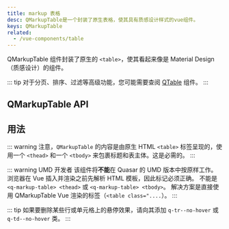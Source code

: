 ```yaml
---
title: markup 表格
desc: QMarkupTable是一个封装了原生表格，使其具有质感设计样式的vue组件。
keys: QMarkupTable
related:
  - /vue-components/table
---
```


QMarkupTable 组件封装了原生的 `<table>`，使其看起来像是 Material Design（质感设计）的组件。


::: tip
对于分页、排序、过滤等高级功能，您可能需要查阅 [QTable](/vue-components/table) 组件。
:::

## QMarkupTable API

<doc-api file="QMarkupTable" />

## 用法

::: warning
注意，`QMarkupTable` 的内容是由原生 HTML `<table>` 标签呈现的，使用一个 `<thead>` 和一个 `<tbody>` 来包裹标题和表主体。这是必需的。
:::

::: warning UMD 开发者
该组件将**不能**在 Quasar 的 UMD 版本中按原样工作。 浏览器在 Vue 插入并渲染之前先解析 HTML 模板，因此标记必须正确。 不能是`<q-markup-table> <thead>` 或 `<q-markup-table> <tbody>`。 解决方案是直接使用 QMarkupTable Vue 渲染的标签（`<table class="....`）。
:::

<doc-example title="基础" file="QMarkupTable/Basic" no-edit />

<doc-example title="分割线" file="QMarkupTable/Separators" no-edit />

<doc-example title="黑色" file="QMarkupTable/Dark" no-edit />

<doc-example title="自定义" file="QMarkupTable/Customization" no-edit />

::: tip
如果要删除某些行或单元格上的悬停效果，请向其添加 `q-tr--no-hover` 或 `q-td--no-hover` 类。
:::
